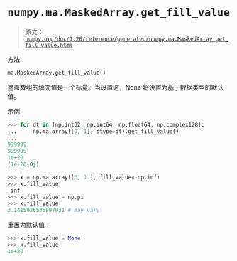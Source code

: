 # `numpy.ma.MaskedArray.get_fill_value`

> 原文：[`numpy.org/doc/1.26/reference/generated/numpy.ma.MaskedArray.get_fill_value.html`](https://numpy.org/doc/1.26/reference/generated/numpy.ma.MaskedArray.get_fill_value.html)

方法

```py
ma.MaskedArray.get_fill_value()
```

遮盖数组的填充值是一个标量。当设置时，None 将设置为基于数据类型的默认值。

示例

```py
>>> for dt in [np.int32, np.int64, np.float64, np.complex128]:
...     np.ma.array([0, 1], dtype=dt).get_fill_value()
...
999999
999999
1e+20
(1e+20+0j) 
```

```py
>>> x = np.ma.array([0, 1.], fill_value=-np.inf)
>>> x.fill_value
-inf
>>> x.fill_value = np.pi
>>> x.fill_value
3.1415926535897931 # may vary 
```

重置为默认值：

```py
>>> x.fill_value = None
>>> x.fill_value
1e+20 
```
